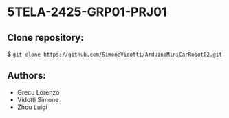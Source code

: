 # 5TELA-2425-GRP01-PRJ01

## Clone repository:
$ ```git clone https://github.com/SimoneVidotti/ArduinoMiniCarRobot02.git```

## Authors:
* Grecu Lorenzo
* Vidotti Simone
* Zhou Luigi
